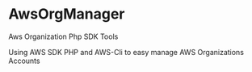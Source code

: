 # AwsOrgManager
Aws Organization Php SDK Tools

Using AWS SDK PHP and AWS-Cli to easy manage AWS Organizations Accounts
